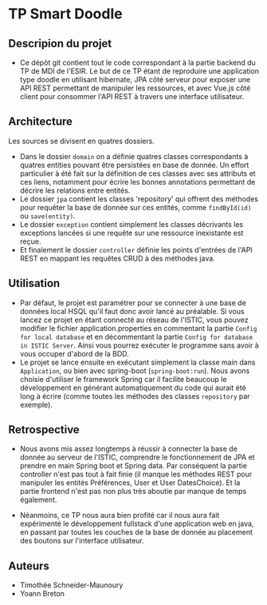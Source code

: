 # TP Smart Doodle


## Descripion du projet
 * Ce dépôt git contient tout le code correspondant à la partie backend du TP de MDI de l'ESIR.
Le but de ce TP étant de reproduire une application type doodle en utilisant hibernate, 
JPA côté serveur pour exposer une API REST permettant de manipuler les ressources,
et avec Vue.js côté client pour consommer l'API REST à travers une interface utilisateur.

## Architecture
 Les sources se divisent en quatres dossiers.
  * Dans le dossier `domain` on a définie quatres classes correspondants à quatres entities pouvant être persistées en base de donnée. 
  Un effort particulier à été fait sur la définition de ces classes avec ses attributs et ces liens, 
  notamment pour écrire les bonnes annotations permettant de décrire les relations entre entités.
  * Le dossier `jpa` contient les classes 'repository' qui offrent des méthodes pour requêter la base de donnée sur ces entités,
  comme `findById(id)` ou `save(entity)`.
  * Le dossier `exception` contient simplement les classes décrivants les exceptions lancées
  si une requête sur une ressource inexistante est reçue.
  * Et finalement le dossier `controller` définie les points d'entrées de l'API REST en mappant les requêtes CRUD à des méthodes java.
    
 ## Utilisation 
 * Par défaut, le projet est paramétrer pour se connecter à une base de données local HSQL qu'il faut donc avoir lancé au préalable. Si vous lancez ce projet en étant connecté au réseau de l'ISTIC, vous pouvez modifier le fichier application.properties en commentant la partie `Config for local database` et en décommentant la partie `Config for database in ISTIC Server`. Ainsi vous pourrez exécuter le programme sans avoir à vous occuper d'abord de la BDD.
 * Le projet se lance ensuite en exécutant simplement la classe main dans `Application`, ou bien avec spring-boot (`spring-boot:run`). 
 Nous avons choisie d'utiliser le framework Spring car il facilite beaucoup le développement 
 en générant automatiquement du code qui aurait été long à écrire (comme toutes les méthodes des classes `repository` par exemple).
 
 
 
 ## Retrospective 
 * Nous avons mis assez longtemps à réussir à connecter la base de donnée au serveur de l'ISTIC,
 comprendre le fonctionnement de JPA et prendre en main Spring boot et Spring data. 
 Par conséquent la partie controller n'est pas tout à fait finie
 (il manque les méthodes REST pour manipuler les entités Préférences, User et User DatesChoice).
 Et la partie frontend n'est pas non plus très aboutie par manque de temps également. 
 
 * Néanmoins, ce TP nous aura bien profité car il nous aura fait expérimenté le développement fullstack d'une application web en java, 
 en passant par toutes les couches de la base de donnée au placement des boutons sur l'interface utilisateur.


## Auteurs
 * Timothée Schneider-Maunoury
 * Yoann Breton
